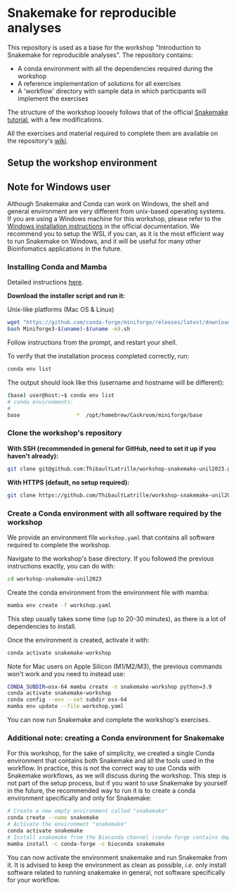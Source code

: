 # Snakemake for reproducible analyses

This repository is used as a base for the workshop "Introduction to Snakemake for reproducible analyses". The repository contains:

- A conda environment with all the dependencies required during the workshop
- A reference implementation of solutions for all exercises
- A 'workflow' directory with sample data in which participants will implement the exercises

The structure of the workshop loosely follows that of the official [Snakemake tutorial](https://snakemake.readthedocs.io/en/stable/tutorial/tutorial.html), with a few modifications.

All the exercises and material required to complete them are available on the repository's [wiki](https://github.com/ThibaultLatrille/workshop-snakemake-unil2023/wiki).

## Setup the workshop environment

## Note for Windows user

Although Snakemake and Conda can work on Windows, the shell and general environment are very different from unix-based operating systems. If you are using a Windows machine for this workshop, please refer to the [Windows installation instructions](https://snakemake.readthedocs.io/en/stable/tutorial/setup.html#setup-on-windows) in the official documentation. We recommend you to setup the WSL if you can, as it is the most efficient way to run Snakemake on Windows, and it will be useful for many other Bioinfomatics applications in the future.

### Installing Conda and Mamba

Detailed instructions [here](https://github.com/conda-forge/miniforge).

**Download the installer script and run it:**

Unix-like platforms (Mac OS & Linux)

```bash
wget "https://github.com/conda-forge/miniforge/releases/latest/download/Miniforge3-$(uname)-$(uname -m).sh"
bash Miniforge3-$(uname)-$(uname -m).sh
```

Follow instructions from the prompt, and restart your shell.

To verify that the installation process completed correctly, run:

```bash
conda env list
```

The output should look like this (username and hostname will be different):

```bash
(base) user@host:~$ conda env list
# conda environments:
#
base                  *  /opt/homebrew/Caskroom/miniforge/base
```

### Clone the workshop's repository

**With SSH (recommended in general for GitHub, need to set it up if you haven't already):**

```bash
git clone git@github.com:ThibaultLatrille/workshop-snakemake-unil2023.git
```

**With HTTPS (default, no setup required):**

```bash
git clone https://github.com/ThibaultLatrille/workshop-snakemake-unil2023.git
```

### Create a Conda environment with all software required by the workshop

We provide an environment file `workshop.yaml` that contains all software required to complete the workshop.

Navigate to the workshop's base directory. If you followed the previous instructions exactly, you can do with:

```bash
cd workshop-snakemake-unil2023
```

Create the conda environment from the environment file with mamba:

```bash
mamba env create -f workshop.yaml
```

This step usually takes some time (up to 20-30 minutes), as there is a lot of dependencies to install.

Once the environment is created, activate it with:

```bash
conda activate snakemake-workshop
```

Note for Mac users on Apple Silicon (M1/M2/M3), the previous commands won't work and you need to instead use:
```bash
CONDA_SUBDIR=osx-64 mamba create -n snakemake-workshop python=3.9
conda activate snakemake-workshop
conda config --env --set subdir osx-64
mamba env update --file workshop.yaml
```

You can now run Snakemake and complete the workshop's exercises.

### Additional note: creating a Conda environment for Snakemake

For this workshop, for the sake of simplicity, we created a single Conda environment that contains both Snakemake and all the tools used in the workflow. In practice, this is not the correct way to use Conda with Snakemake workflows, as we will discuss during the workshop. This step is not part of the setup process, but if you want to use Snakemake by yourself in the future, the recommended way to run it is to create a conda environment specifically and only for Snakemake:

```bash
# Create a new empty environment called "snakemake"
conda create --name snakemake
# Activate the environment "snakemake"
conda activate snakemake
# Install snakemake from the Bioconda channel (conda-forge contains dependencies)
mamba install -c conda-forge -c bioconda snakemake
```

You can now activate the environment snakemake and run Snakemake from it. It is advised to keep the environment as clean as possible, *i.e.* only install software related to running snakemake in general, not software specifically for your workflow.
